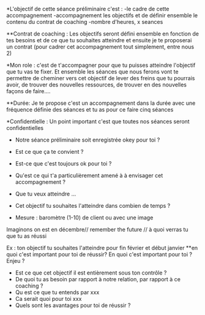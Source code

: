
*L'objectif de cette séance préliminaire c'est :
-le cadre de cette accompagnement
-accompagnement les objectifs et de définir ensemble le contenu du contrat de coaching
-nombre d'heures, x seances 

**Contrat de coaching : 
Les objectifs seront défini ensemble en fonction de tes besoins et de ce que tu souhaites atteindre et ensuite je te proposerai un contrat (pour cadrer cet accompagnement tout simplement, entre nous 2)

*Mon role : c'est de t'accompagner pour que tu puisses atteindre l'objectif que tu vas te fixer.
Et ensemble les séances que nous ferons vont te permettre de cheminer vers cet objectif de lever des freins que tu pourrais avoir, de trouver des nouvelles ressources, de trouver en des nouvelles façons de faire....

**Durée:
Je te propose c'est un accompagnement dans la durée avec une fréquence définie des séances et tu as pour ce faire cinq séances

*Confidentielle : Un point important c'est que toutes nos séances seront confidentielles

- Notre séance préliminaire soit enregistrée okey pour toi ?
- Est ce que ça te convient ?

- Est-ce que c'est toujours ok pour toi ?

- Qu'est ce qui t'a particulièrement amené à à envisager cet accompagnement ?

- Que tu veux atteindre ... 

- Cet objectif tu souhaites l'atteindre dans combien de temps ?

- Mesure :  baromètre (1-10) de client ou avec une image

Imaginons on est en décembre// remember the future // à quoi verras tu que tu as réussi

Ex : ton objectif tu souhaites l'atteindre pour fin février et début janvier **en quoi c'est important pour toi de réussir?
En quoi c'est important pour toi ? Enjeu ?

- Est ce que cet objectif il est entièrement sous ton contrôle ?
- De quoi tu as besoin par rapport à notre relation, par rapport à ce coaching ?
- Qu est ce que tu entends par xxx
- Ca serait quoi pour toi xxx
- Quels sont les avantages pour toi de réussir ?
